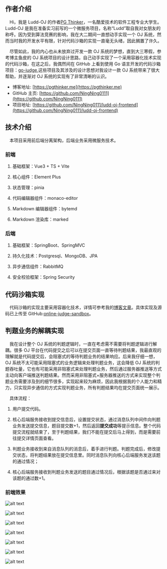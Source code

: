 ## 作者介绍

&emsp;Hi，我是 Ludd-OJ 的作者[PG Thinker](https://pgthinker.me)，一名酷爱技术的软件工程专业大学生。Ludd-OJ 是我在准备实习前写的一个微服务项目，名称“Ludd”取自我对女朋友的称呼。因为受到算法竞赛的影响，我在大二期间一直想动手实现一个 OJ 系统，然而当时我的开发水平有限，针对代码沙箱的实现一直毫无头绪，因此搁置了许久。

&emsp;尽管如此，我的内心也从未放弃过开发一款 OJ 系统的梦想，直到大三寒假，参考博主鱼皮的 OJ 系统项目的设计思路，自己动手实现了一个采用容器化技术实现的代码沙箱，在这之后，我偶然间在 GitHub 上看到使用 Go 语言开发的代码沙箱项目：[go-judge](https://github.com/criyle/go-judge),这些项目及其涉及的设计思想对我设计一款 OJ 系统带来了很大帮助，并逐渐对 OJ 系统的实现有了非常清晰的认识。

- 博客地址: [https://pgthinker.me](https://pgthinker.me)
- GitHub 主页: [https://github.com/NingNing0111](https://github.com/NingNing0111)
- 项目地址: [https://github.com/NingNing0111/ludd-oj-frontend](https://github.com/NingNing0111/ludd-oj-frontend)

## 技术介绍

&emsp;本项目采用前后端分离架构，后端业务采用微服务技术。

### 前端

1. 基础框架：Vue3 + TS + Vite

2. 核心组件：Element Plus

3. 状态管理：pinia

4. 代码编辑器组件：monaco-editor

5. Markdown 编辑器组件：bytemd

6. Markdown 渲染库：marked

### 后端

1. 基础框架：SpringBoot、SpringMVC

2. 持久化技术：Postgresql、MongoDB、JPA

3. 异步通信组件：RabbitMQ

4. 安全校验框架：Spring Security

## 代码沙箱实现

&emsp;代码沙箱的实现主要采用容器化技术，详情可参考我的[博客文章](https://pgthinker.me/2024/03/02/ludd-sandbox-%e4%bd%bf%e7%94%a8java%e5%92%8cdocker%e5%ae%9e%e7%8e%b0%e4%bb%a3%e7%a0%81%e6%b2%99%e7%ae%b1/)。具体实现及源码已上传至 GitHub:[online-judge-sandbox](https://github.com/NingNing0111/online-judge-sandbox)。

## 判题业务的解耦实现

&emsp;我在设计整个 OJ 系统的判题逻辑时，一直在考虑需不需要将判题逻辑进行解耦。很多 OJ 平台在代码提交之后可以在提交页面一直等待判题结果，我最直观的理解就是代码提交后，会阻塞式的等待判题业务的结果响应。后来我仔细一想，OJ 系统不太可能采用阻塞式的业务逻辑来处理判题业务，这会降低 OJ 系统的判题吞吐量，它也有可能采用非阻塞式来处理判题业务，然后通过服务器推送等方式主动向客户端推送判题结果。然而采用非阻塞式+服务器推送的方式来实现整个判题业务需要涉及到的细节很多，实现起来较为麻烦，因此我根据我的个人能力和精力，只实现异步通信的方式实现判题业务，所有判题结果均在提交页面统一展示。

&emsp;具体流程：

1. 用户提交代码。

2. 核心后端服务接收到提交信息后，设置提交状态，通过消息队列中间件向判题业务发送提交信息，题目提交数+1，然后返回**提交成功**等提示信息。整个代码提交流程就结束了，至于判题结果，我们不能在提交后马上得到，而是需要前往提交详情页面查看。

3. 判题业务接收到来自消息队列的消息后，着手进行判题。判题完成后，修改提交状态，将判题结果放在提交信息里。同时消息队列向核心后端服务发送该题的通过情况；

4. 核心后端服务接收到判题业务发送的题目通过情况后，根据该题是否通过来对该题的通过数+1。

### 前端效果

![alt text](/doc/images/1.png)

![alt text](/doc/images/2.png)

![alt text](/doc/images/3.png)

![alt text](/doc/images/4.png)

![alt text](/doc/images/5.png)

![alt text](/doc/images/6.png)

![alt text](/doc/images/7.png)
